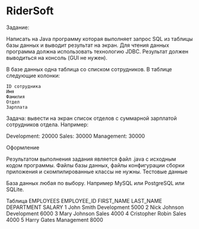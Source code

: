 # RiderSoft
Задание:

Написать на Java программу которая выполняет запрос SQL из таблицы базы данных и выводит результат на экран.
Для чтения данных программа должна использовать технологию JDBC.
Результат должен выводиться на консоль (GUI не нужен).

В базе данных одна таблица со списком сотрудников. В таблице следующие колонки:

    ID сотрудника
    Имя
    Фамилия
    Отдел
    Зарплата

Задача: вывести на экран список отделов с суммарной зарплатой сотрудников отдела. Например:

Development: 20000
Sales: 30000
Management: 30000

Оформление

Результатом выполнения задания является файл .java с исходным кодом программы.
Файлы базы данных, файлы конфигурации сборки приложения и скомпилированные классы не нужны.
Тестовые данные

База данных любая по выбору. Например MySQL или PostgreSQL или SQLite.

Таблица EMPLOYEES
EMPLOYEE_ID 	FIRST_NAME 	LAST_NAME 	DEPARTMENT 	SALARY
1 	           John 	     Smith     	Development 	5000
2 	           Nick 	     Johnson  	Development 	6000
3 	           Mary 	     Johnson  	Sales 	      4000
4              Cristopher  Robin    	Sales 	      4000
5 	           Harry 	     Gates 	    Management 	  8000
